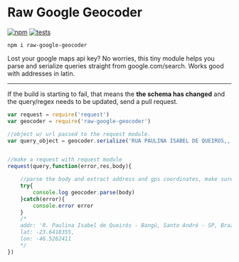 # Raw Google Geocoder
[![npm][npm]][npm-url]
[![tests][tests]][tests-url]

`npm i raw-google-geocoder`

Lost your google maps api key? No worries, this tiny module helps you parse and serialize queries straight from google.com/search.
Works good with addresses in latin.

---
If the build is starting to fail, that means the **the schema has changed** and the query/regex needs to be updated, send a pull request.

```javascript
var request = require('request')
var geocoder = require('raw-google-geocoder')

//object w/ url passed to the request module.
var query_object = geocoder.serialize('RUA PAULINA ISABEL DE QUEIROS,, BANGU, SANTO ANDRE, 09210260, br')


//make a request with request module
request(query,function(error,res,body){

	//parse the body and extract address and gps coordinates, make sure to catch any errors for bad addresses
	try{
		console.log geocoder.parse(body)
	}catch(error){
		console.error error
	}
	/*
	addr: 'R. Paulina Isabel de Queirós - Bangú, Santo André - SP, Brazil',
	lat: -23.6418355,
	lon: -46.5262411
	*/	
})
```

[tests]: https://img.shields.io/travis/arxii/raw-google-geocoder/master.svg?style=flat-square
[tests-url]: https://travis-ci.org/arxii/raw-google-geocoder

[npm]: https://img.shields.io/npm/v/raw-google-geocoder.svg?style=flat-square
[npm-url]: https://npmjs.com/raw-google-geocoder